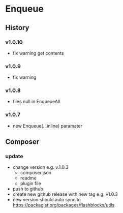 # Enqueue

## History

### v1.0.10
- fix warning get contents
### v1.0.9
- fix warning
### v1.0.8
- files null in EnqueueAll
### v1.0.7
- new Enqueue(...inline) paramater
## Composer

### update

- change version e.g. v.1.0.3
	- composer.json
	- readme
	- plugin file
- push to github
- create new github release with new tag e.g. v1.0.3
- new version should auto sync to https://packagist.org/packages/flashblocks/utils
